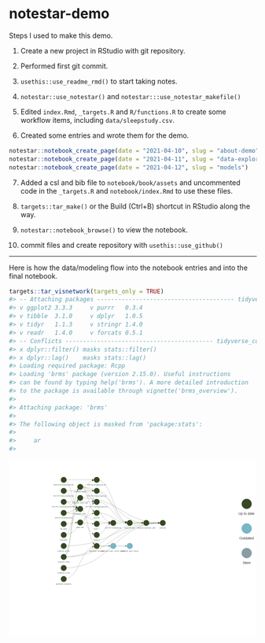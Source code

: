 
<!-- README.md is generated from README.Rmd. Please edit that file -->

# notestar-demo

<!-- badges: start -->
<!-- badges: end -->

Steps I used to make this demo.

1.  Create a new project in RStudio with git repository.

2.  Performed first git commit.

3.  `usethis::use_readme_rmd()` to start taking notes.

4.  `notestar::use_notestar()` and `notestar:::use_notestar_makefile()`

5.  Edited `index.Rmd`, `_targets.R` and `R/functions.R` to create some
    workflow items, including `data/sleepstudy.csv`.

6.  Created some entries and wrote them for the demo.

``` r
notestar::notebook_create_page(date = "2021-04-10", slug = "about-demo")
notestar::notebook_create_page(date = "2021-04-11", slug = "data-exploration")
notestar::notebook_create_page(date = "2021-04-12", slug = "models")
```

7.  Added a csl and bib file to `notebook/book/assets` and uncommented
    code in the `_targets.R` and `notebook/index.Rmd` to use these
    files.

8.  `targets::tar_make()` or the Build (Ctrl+B) shortcut in RStudio
    along the way.

9.  `notestar::notebook_browse()` to view the notebook.

10. commit files and create repository with `usethis::use_github()`

------------------------------------------------------------------------

Here is how the data/modeling flow into the notebook entries and into
the final notebook.

``` r
targets::tar_visnetwork(targets_only = TRUE)
#> -- Attaching packages --------------------------------------- tidyverse 1.3.0 --
#> v ggplot2 3.3.3     v purrr   0.3.4
#> v tibble  3.1.0     v dplyr   1.0.5
#> v tidyr   1.1.3     v stringr 1.4.0
#> v readr   1.4.0     v forcats 0.5.1
#> -- Conflicts ------------------------------------------ tidyverse_conflicts() --
#> x dplyr::filter() masks stats::filter()
#> x dplyr::lag()    masks stats::lag()
#> Loading required package: Rcpp
#> Loading 'brms' package (version 2.15.0). Useful instructions
#> can be found by typing help('brms'). A more detailed introduction
#> to the package is available through vignette('brms_overview').
#> 
#> Attaching package: 'brms'
#> 
#> The following object is masked from 'package:stats':
#> 
#>     ar
#> 
```

![](README_files/figure-gfm/graph-1.png)<!-- -->
